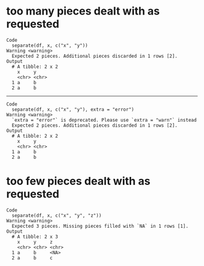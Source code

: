 # too many pieces dealt with as requested

    Code
      separate(df, x, c("x", "y"))
    Warning <warning>
      Expected 2 pieces. Additional pieces discarded in 1 rows [2].
    Output
      # A tibble: 2 x 2
        x     y    
        <chr> <chr>
      1 a     b    
      2 a     b    

---

    Code
      separate(df, x, c("x", "y"), extra = "error")
    Warning <warning>
      `extra = "error"` is deprecated. Please use `extra = "warn"` instead
      Expected 2 pieces. Additional pieces discarded in 1 rows [2].
    Output
      # A tibble: 2 x 2
        x     y    
        <chr> <chr>
      1 a     b    
      2 a     b    

# too few pieces dealt with as requested

    Code
      separate(df, x, c("x", "y", "z"))
    Warning <warning>
      Expected 3 pieces. Missing pieces filled with `NA` in 1 rows [1].
    Output
      # A tibble: 2 x 3
        x     y     z    
        <chr> <chr> <chr>
      1 a     b     <NA> 
      2 a     b     c    

